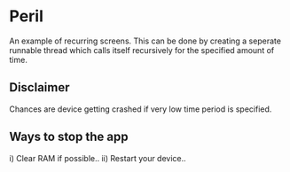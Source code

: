 # Peril
An example of recurring screens.
This can be done by creating a seperate runnable thread which calls itself recursively for the specified amount of time.

## Disclaimer
Chances are device getting crashed if very low time period is specified.

## Ways to stop the app
 i)  Clear RAM if possible..
 ii) Restart your device..
